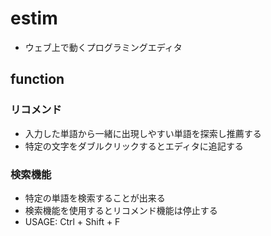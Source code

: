# estim 
- ウェブ上で動くプログラミングエディタ

## function
### リコメンド
- 入力した単語から一緒に出現しやすい単語を探索し推薦する
- 特定の文字をダブルクリックするとエディタに追記する

### 検索機能
- 特定の単語を検索することが出来る
- 検索機能を使用するとリコメンド機能は停止する
- USAGE: Ctrl + Shift + F

### 
